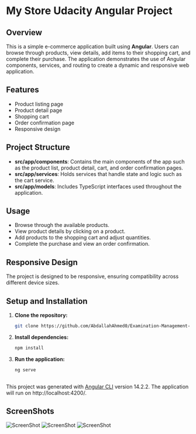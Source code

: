 # My Store Udacity Angular Project

## Overview

This is a simple e-commerce application built using **Angular**. Users can browse through products, view details, add items to their shopping cart, and complete their purchase. The application demonstrates the use of Angular components, services, and routing to create a dynamic and responsive web application.

## Features

- Product listing page
- Product detail page
- Shopping cart
- Order confirmation page
- Responsive design

## Project Structure

- **src/app/components**: Contains the main components of the app such as the product list, product detail, cart, and order confirmation pages.
- **src/app/services**: Holds services that handle state and logic such as the cart service.
- **src/app/models**: Includes TypeScript interfaces used throughout the application.

## Usage

- Browse through the available products.
- View product details by clicking on a product.
- Add products to the shopping cart and adjust quantities.
- Complete the purchase and view an order confirmation.

## Responsive Design

The project is designed to be responsive, ensuring compatibility across different device sizes.
## Setup and Installation

1. **Clone the repository:**
   ```bash
   git clone https://github.com/AbdallahAhmed0/Examination-Management-System.git
   
2. **Install dependencies:**
   ```bash
   npm install

3. **Run the application:**
   ```bash
   ng serve
 
This project was generated with [Angular CLI](https://github.com/angular/angular-cli) version 14.2.2.
The application will run on http://localhost:4200/.


 ## ScreenShots

![ScreenShot](screenshots/productlist.png)
![ScreenShot](screenshots/cart.PNGpng)
![ScreenShot](screenshots/success.png)
